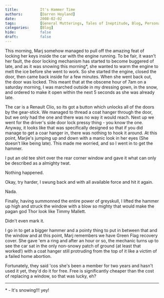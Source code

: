 ```yaml
---
title:          It's Hammer Time
authors:        [Darren Hoyland]
date:           2008-02-02
tags:           [General Mutterings, Tales of Ineptitude, Blog, Personal]
categories:     [Blog]
hide:           false
draft:          false
---
```



This morning, Marj somehow managed to pull off the amazing feat of locking her keys inside the car with the engine running. To be fair, it wasn't her fault, the door locking mechanism has started to become buggered of late, and as it was snowing this morning*, she wanted to warm the engine to melt the ice before she went to work. So she started the engine, closed the door, then came back inside for a few minutes. When she went back out, the door was locked.
This meant that at the obscene hour of 7am on a saturday morning, I was marched outside in my dressing gown, in the snow, and ordered to make it open within the next 5 seconds as she was already late. 

The car is a Renault Clio, so its got a button which unlocks all of the doors by the gear-stick. We managed to thread a coat hanger through the door, but we only had the one and there was no way it would reach. Next up we went for the driver's side door lock pressy thing - you know the one. Anyway, it looks like that was specifically designed so that if you did manage to get a coar hanger in, there was nothing to hook it around. At this point, Marjie's jumping up and down with a manic look in her eyes (She doesn't like being late). This made me worried, and so I went in to get the hammer. 

I put an old tee shirt over the rear corner window and gave it what can only be described as a almighty twat. 

Nothing happened. 

Okay, try harder, I swung back and with all available force and hit it again. 

Nada. 

Finally, having summonned the entire power of greyskull, I lifted the hammer up high and struck the window with a blow so mighty that would make the pagan god Thor look like Timmy Mallett.

Didn't even mark it.

I go in to get a bigger hammer and a pointy thing to put in between that and the window and at this point, Marj remembers we have Green Flag recovery cover. She gave 'em a ring and after an hour or so, the mechanic turns up to see the car sat in the only non-snowy patch of ground (at least that worked!) with a coat hanger still protruding from the top of it like a victim of a failed home abortion.

Fortunately, they said 'cos she's been a member for two years and hasn't used it yet, they'd do it for free. Free is significantly cheaper than the cost of replacing a window, so that was lucky, eh?

---

\* - It's snowing!!! yey!


